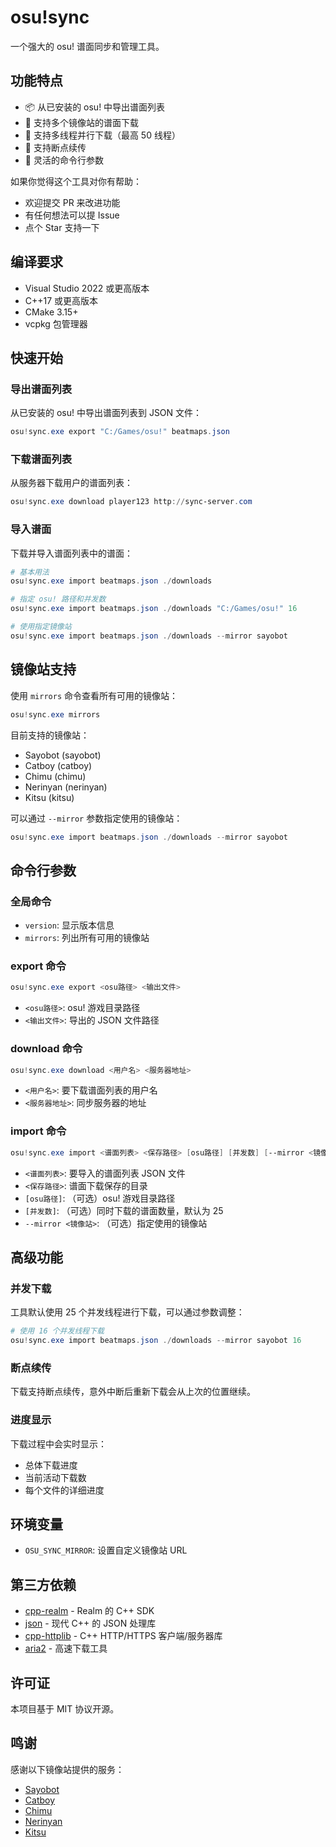 # osu!sync

一个强大的 osu! 谱面同步和管理工具。

## 功能特点

- 📦 从已安装的 osu! 中导出谱面列表
- 🔄 支持多个镜像站的谱面下载
- 🚀 支持多线程并行下载（最高 50 线程）
- 💾 支持断点续传
- 🔧 灵活的命令行参数

如果你觉得这个工具对你有帮助：

- 欢迎提交 PR 来改进功能
- 有任何想法可以提 Issue
- 点个 Star 支持一下

## 编译要求

- Visual Studio 2022 或更高版本
- C++17 或更高版本
- CMake 3.15+
- vcpkg 包管理器

## 快速开始

### 导出谱面列表

从已安装的 osu! 中导出谱面列表到 JSON 文件：

```powershell
osu!sync.exe export "C:/Games/osu!" beatmaps.json
```

### 下载谱面列表

从服务器下载用户的谱面列表：

```powershell
osu!sync.exe download player123 http://sync-server.com
```

### 导入谱面

下载并导入谱面列表中的谱面：

```powershell
# 基本用法
osu!sync.exe import beatmaps.json ./downloads

# 指定 osu! 路径和并发数
osu!sync.exe import beatmaps.json ./downloads "C:/Games/osu!" 16

# 使用指定镜像站
osu!sync.exe import beatmaps.json ./downloads --mirror sayobot
```

## 镜像站支持

使用 `mirrors` 命令查看所有可用的镜像站：

```powershell
osu!sync.exe mirrors
```

目前支持的镜像站：

- Sayobot (sayobot)
- Catboy (catboy)
- Chimu (chimu)
- Nerinyan (nerinyan)
- Kitsu (kitsu)

可以通过 `--mirror` 参数指定使用的镜像站：

```powershell
osu!sync.exe import beatmaps.json ./downloads --mirror sayobot
```

## 命令行参数

### 全局命令

- `version`: 显示版本信息
- `mirrors`: 列出所有可用的镜像站

### export 命令

```powershell
osu!sync.exe export <osu路径> <输出文件>
```

- `<osu路径>`: osu! 游戏目录路径
- `<输出文件>`: 导出的 JSON 文件路径

### download 命令

```powershell
osu!sync.exe download <用户名> <服务器地址>
```

- `<用户名>`: 要下载谱面列表的用户名
- `<服务器地址>`: 同步服务器的地址

### import 命令

```powershell
osu!sync.exe import <谱面列表> <保存路径> [osu路径] [并发数] [--mirror <镜像站>]
```

- `<谱面列表>`: 要导入的谱面列表 JSON 文件
- `<保存路径>`: 谱面下载保存的目录
- `[osu路径]`: （可选）osu! 游戏目录路径
- `[并发数]`: （可选）同时下载的谱面数量，默认为 25
- `--mirror <镜像站>`: （可选）指定使用的镜像站

## 高级功能

### 并发下载

工具默认使用 25 个并发线程进行下载，可以通过参数调整：

```powershell
# 使用 16 个并发线程下载
osu!sync.exe import beatmaps.json ./downloads --mirror sayobot 16
```

### 断点续传

下载支持断点续传，意外中断后重新下载会从上次的位置继续。

### 进度显示

下载过程中会实时显示：

- 总体下载进度
- 当前活动下载数
- 每个文件的详细进度

## 环境变量

- `OSU_SYNC_MIRROR`: 设置自定义镜像站 URL

## 第三方依赖

- [cpp-realm](https://github.com/realm/realm-cpp) - Realm 的 C++ SDK
- [json](https://github.com/nlohmann/json) - 现代 C++ 的 JSON 处理库
- [cpp-httplib](https://github.com/yhirose/cpp-httplib) - C++ HTTP/HTTPS 客户端/服务器库
- [aria2](https://github.com/aria2/aria2) - 高速下载工具

## 许可证

本项目基于 MIT 协议开源。

## 鸣谢

感谢以下镜像站提供的服务：

- [Sayobot](https://osu.sayobot.cn/)
- [Catboy](https://catboy.best/)
- [Chimu](https://chimu.moe/)
- [Nerinyan](https://nerinyan.moe/)
- [Kitsu](https://kitsu.moe/)
